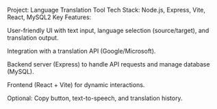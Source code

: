 Project: Language Translation Tool
Tech Stack: Node.js, Express, Vite, React, MySQL2
Key Features:

User-friendly UI with text input, language selection (source/target), and translation output.

Integration with a translation API (Google/Microsoft).

Backend server (Express) to handle API requests and manage database (MySQL).

Frontend (React + Vite) for dynamic interactions.

Optional: Copy button, text-to-speech, and translation history.